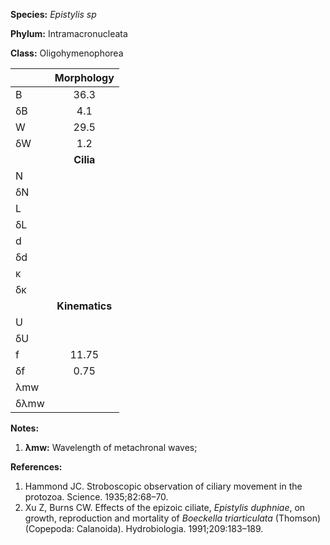 **Species:** *Epistylis sp*

**Phylum:** Intramacronucleata

**Class:** Oligohymenophorea

|      | **Morphology** |
| :--- | :------------: |
| B    | 36.3 |
| δB   | 4.1 |
| W    | 29.5 |
| δW   | 1.2 |
|      | **Cilia** |
| N    |  |
| δN   |  |
| L    |  |
| δL   |  |
| d    |  |
| δd   |  |
| κ    |  |
| δκ   |  |
|      | **Kinematics** |
| U    |  |
| δU   |  |
| f    | 11.75 |
| δf   | 0.75 |
| λmw  |  |
| δλmw |  |

**Notes:**

1. **λmw:** Wavelength of metachronal waves;

**References:**

1. Hammond JC.  Stroboscopic observation of ciliary movement in the protozoa.  Science. 1935;82:68–70.
1. Xu Z, Burns CW.  Effects of the epizoic ciliate, *Epistylis duphniae*, on growth, reproduction and mortality of *Boeckella triarticulata* (Thomson) (Copepoda: Calanoida).  Hydrobiologia. 1991;209:183–189.
